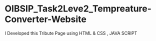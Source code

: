 # OIBSIP_Task2Leve2_Tempreature-Converter-Website
I Developed this Tribute Page using HTML &amp; CSS , JAVA SCRIPT
